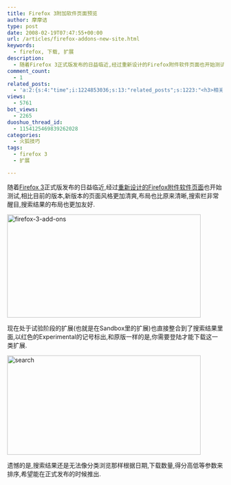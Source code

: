 ```yaml
---
title: Firefox 3附加软件页面预览
author: 摩摩诘
type: post
date: 2008-02-19T07:47:55+00:00
url: /articles/firefox-addons-new-site.html
keywords:
  - firefox, 下载, 扩展
description:
  - 随着Firefox 3正式版发布的日益临近,经过重新设计的Firefox附件软件页面也开始测试,相比目前的版本,新版本的页面风格更加清爽,布局也比原来清晰,搜索栏非常醒目,搜索结果的布局也更加友好.
comment_count:
  - 1
related_posts:
  - 'a:2:{s:4:"time";i:1224853036;s:13:"related_posts";s:1223:"<h3>相关日志</h3><ul class="related_post"><li><a href="http://www.digglife.cn/articles/add-google-toolbar-functions-firefox3.html" title="给Firefox 3添加Google Toolbar的功能">给Firefox 3添加Google Toolbar的功能</a></li><li><a href="http://www.digglife.cn/articles/firefox-addons-weekly-issue3.html" title="一周Firefox扩展推荐-第三辑">一周Firefox扩展推荐-第三辑</a></li><li><a href="http://www.digglife.cn/articles/firefox-addons-weekly-issue2.html" title="一周Firefox扩展推荐-第二辑">一周Firefox扩展推荐-第二辑</a></li><li><a href="http://www.digglife.cn/articles/firefox-addons-weekly-issue1.html" title="一周Firefox扩展推荐-第一辑">一周Firefox扩展推荐-第一辑</a></li><li><a href="http://www.digglife.cn/articles/social-web-firefox-yoono.html" title="社会化浏览器扩展Yoono">社会化浏览器扩展Yoono</a></li><li><a href="http://www.digglife.cn/articles/firefox3-themes-download-windows-mac.html" title="Windows XP,Vista和Mac版Firefox 3主题下载">Windows XP,Vista和Mac版Firefox 3主题下载</a></li><li><a href="http://www.digglife.cn/articles/firefox3-download-day.html" title="Go Go Go!Firefox 3!">Go Go Go!Firefox 3!</a></li></ul>";}'
views:
  - 5761
bot_views:
  - 2265
duoshuo_thread_id:
  - 1154125469839262028
categories:
  - 火狐技巧
tags:
  - firefox 3
  - 扩展

---
```

随着<a href="https://www.digglife.net/articles/first-look-of-firefox3b3.html" target="_blank">Firefox 3</a>正式版发布的日益临近,经过<a href="https://preview.addons.mozilla.org/" title="重新设计的Firefox附件软件页面" target="_blank">重新设计的Firefox附件软件页面</a>也开始测试,相比目前的版本,新版本的页面风格更加清爽,布局也比原来清晰,搜索栏非常醒目,搜索结果的布局也更加友好.

<!--more-->

[<img src="http://digglife.qiniudn.com/wp-content/uploads/3/379/2008/02/firefox-3-add-ons-thumb.png" style="border: 0px none " alt="firefox-3-add-ons" border="0" height="240" width="450" />][1]

现在处于试验阶段的扩展(也就是在Sandbox里的扩展)也直接整合到了搜索结果里面,以红色的Experimental的记号标出,和原版一样的是,你需要登陆才能下载这一类扩展.

[<img src="http://digglife.qiniudn.com/wp-content/uploads/3/379/2008/02/search-thumb.png" style="border: 0px none " alt="search" border="0" height="231" width="450" />][2]

遗憾的是,搜索结果还是无法像分类浏览那样根据日期,下载数量,得分高低等参数来排序,希望能在正式发布的时候推出.

 [1]: https://www.digglife.net/wp-content/uploads/3/379/2008/02/firefox-3-add-ons.png
 [2]: https://www.digglife.net/wp-content/uploads/3/379/2008/02/search.png
